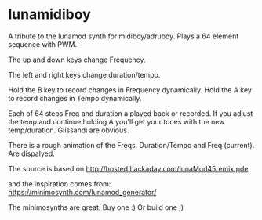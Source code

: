 # lunamidiboy
A tribute to the lunamod synth for midiboy/adruboy. Plays a 64 element sequence with PWM. 

The up and down keys change Frequency.

The left and right keys change duration/tempo.

Hold the B key to record changes in Frequency dynamically. 
Hold the A key to record changes in Tempo dynamically. 

Each of 64 steps Freq and duration a played back or recorded. If you adjust the temp and continue holding A you'll get your tones with the new temp/duration. Glissandi are obvious.

There is a rough animation of the Freqs. Duration/Tempo and Freq (current). Are dispalyed.

The source is based on 
http://hosted.hackaday.com/lunaMod45remix.pde

and the inspiration comes from:
https://minimosynth.com/lunamod_generator/

The minimosynths are great. Buy one :) Or build one ;)

